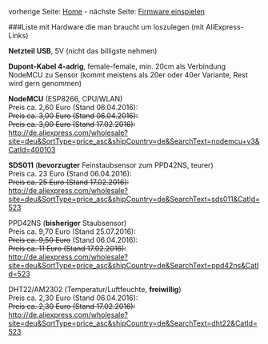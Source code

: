 vorherige Seite: [Home](/opendata-stuttgart/meta/wiki) - nächste Seite: [Firmware einspielen](/opendata-stuttgart/meta/wiki/Firmware-einspielen)
  
###Liste mit Hardware die man braucht um loszulegen (mit AliExpress-Links)  

**Netzteil USB**, 5V (nicht das billigste nehmen)

**Dupont-Kabel 4-adrig**, female-female, min. 20cm als Verbindung NodeMCU zu Sensor (kommt meistens als 20er oder 40er Variante, Rest wird gern genommen)

**NodeMCU** (ESP8266, CPU/WLAN)  
Preis ca. 2,60 Euro (Stand 06.04.2016):  
~~Preis ca. 3,00 Euro (Stand 06.04.2016):~~  
~~Preis ca. 3,00 Euro (Stand 17.02.2016):~~  
http://de.aliexpress.com/wholesale?site=deu&SortType=price_asc&shipCountry=de&SearchText=nodemcu+v3&CatId=400103  
  
**SDS011** (**bevorzugter** Feinstaubsensor zum PPD42NS, teurer)  
Preis ca. 23 Euro (Stand 06.04.2016):  
~~Preis ca. 25 Euro (Stand 17.02.2016):~~  
http://de.aliexpress.com/wholesale?site=deu&SortType=price_asc&shipCountry=de&SearchText=sds011&CatId=523  
  
PPD42NS (**bisheriger** Staubsensor)  
Preis ca. 9,70 Euro (Stand 25.07.2016):  
~~Preis ca. 9,50 Euro~~ (Stand 06.04.2016):  
~~Preis ca. 11 Euro (Stand 17.02.2016):~~  
http://de.aliexpress.com/wholesale?site=deu&SortType=price_asc&shipCountry=de&SearchText=ppd42ns&CatId=523  

DHT22/AM2302 (Temperatur/Luftfeuchte, **freiwillig**)  
Preis ca. 2,30 Euro (Stand 06.04.2016):  
~~Preis ca. 2,30 Euro (Stand 17.02.2016):~~  
http://de.aliexpress.com/wholesale?site=deu&SortType=price_asc&shipCountry=de&SearchText=dht22&CatId=523  
  
  